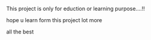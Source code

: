This project is only for eduction or learning purpose....!!

hope u learn form this project lot more

all the best

